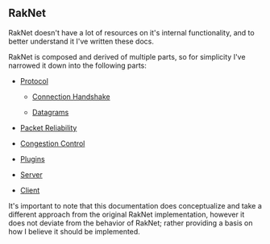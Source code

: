 ## RakNet

RakNet doesn't have a lot of resources on it's internal functionality, and to better understand it I've written these docs.

RakNet is composed and derived of multiple parts, so for simplicity I've narrowed it down into the following parts:

- [Protocol](./protocol/README.md)
  
  - [Connection Handshake](./protocol/handshake.md)
  
  - [Datagrams](./protocol/datagrams)

- [Packet Reliability](./reliability.md)

- [Congestion Control](./congestion.md)

- [Plugins]()

- [Server]()

- [Client]()

It's important to note that this documentation does conceptualize and take a different approach from the original RakNet implementation, however it does not deviate from the behavior of RakNet; rather providing a basis on how I believe it should be implemented.
